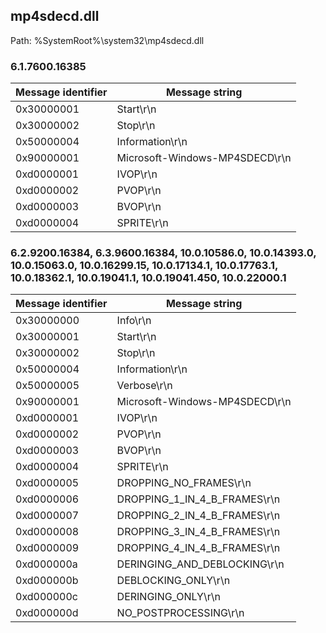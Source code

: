 ## mp4sdecd.dll

Path: %SystemRoot%\system32\mp4sdecd.dll

### 6.1.7600.16385

Message identifier | Message string
--- | ---
0x30000001 | Start\r\n
0x30000002 | Stop\r\n
0x50000004 | Information\r\n
0x90000001 | Microsoft-Windows-MP4SDECD\r\n
0xd0000001 | IVOP\r\n
0xd0000002 | PVOP\r\n
0xd0000003 | BVOP\r\n
0xd0000004 | SPRITE\r\n

### 6.2.9200.16384, 6.3.9600.16384, 10.0.10586.0, 10.0.14393.0, 10.0.15063.0, 10.0.16299.15, 10.0.17134.1, 10.0.17763.1, 10.0.18362.1, 10.0.19041.1, 10.0.19041.450, 10.0.22000.1

Message identifier | Message string
--- | ---
0x30000000 | Info\r\n
0x30000001 | Start\r\n
0x30000002 | Stop\r\n
0x50000004 | Information\r\n
0x50000005 | Verbose\r\n
0x90000001 | Microsoft-Windows-MP4SDECD\r\n
0xd0000001 | IVOP\r\n
0xd0000002 | PVOP\r\n
0xd0000003 | BVOP\r\n
0xd0000004 | SPRITE\r\n
0xd0000005 | DROPPING_NO_FRAMES\r\n
0xd0000006 | DROPPING_1_IN_4_B_FRAMES\r\n
0xd0000007 | DROPPING_2_IN_4_B_FRAMES\r\n
0xd0000008 | DROPPING_3_IN_4_B_FRAMES\r\n
0xd0000009 | DROPPING_4_IN_4_B_FRAMES\r\n
0xd000000a | DERINGING_AND_DEBLOCKING\r\n
0xd000000b | DEBLOCKING_ONLY\r\n
0xd000000c | DERINGING_ONLY\r\n
0xd000000d | NO_POSTPROCESSING\r\n
